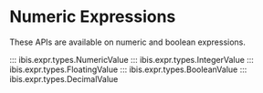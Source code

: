 # Numeric Expressions

These APIs are available on numeric and boolean expressions.

::: ibis.expr.types.NumericValue
::: ibis.expr.types.IntegerValue
::: ibis.expr.types.FloatingValue
::: ibis.expr.types.BooleanValue
::: ibis.expr.types.DecimalValue
